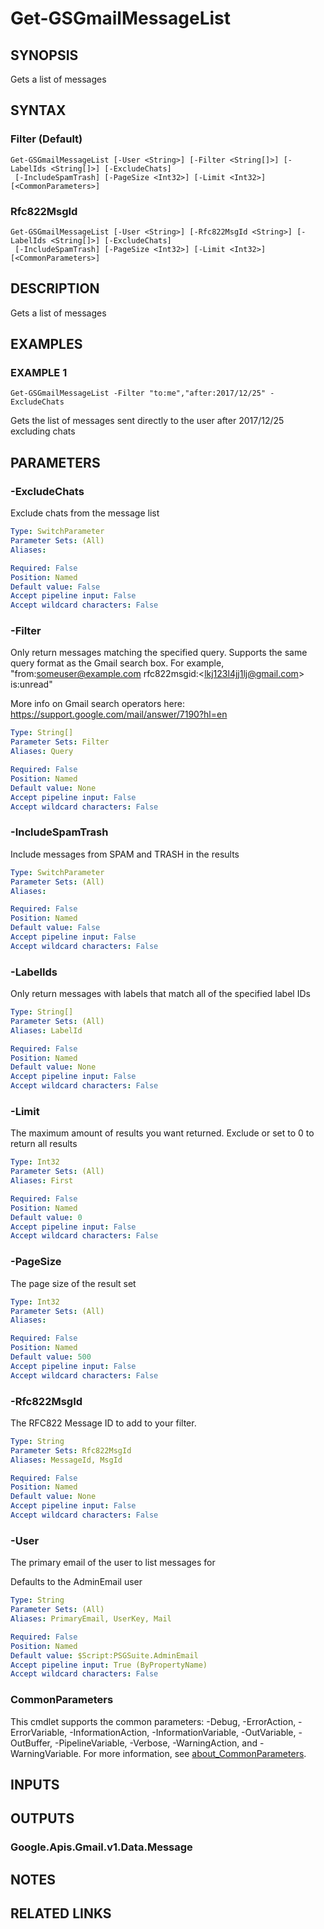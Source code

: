 # Get-GSGmailMessageList

## SYNOPSIS
Gets a list of messages

## SYNTAX

### Filter (Default)
```
Get-GSGmailMessageList [-User <String>] [-Filter <String[]>] [-LabelIds <String[]>] [-ExcludeChats]
 [-IncludeSpamTrash] [-PageSize <Int32>] [-Limit <Int32>] [<CommonParameters>]
```

### Rfc822MsgId
```
Get-GSGmailMessageList [-User <String>] [-Rfc822MsgId <String>] [-LabelIds <String[]>] [-ExcludeChats]
 [-IncludeSpamTrash] [-PageSize <Int32>] [-Limit <Int32>] [<CommonParameters>]
```

## DESCRIPTION
Gets a list of messages

## EXAMPLES

### EXAMPLE 1
```
Get-GSGmailMessageList -Filter "to:me","after:2017/12/25" -ExcludeChats
```

Gets the list of messages sent directly to the user after 2017/12/25 excluding chats

## PARAMETERS

### -ExcludeChats
Exclude chats from the message list

```yaml
Type: SwitchParameter
Parameter Sets: (All)
Aliases:

Required: False
Position: Named
Default value: False
Accept pipeline input: False
Accept wildcard characters: False
```

### -Filter
Only return messages matching the specified query.
Supports the same query format as the Gmail search box.
For example, "from:someuser@example.com rfc822msgid:\<lkj123l4jj1lj@gmail.com\> is:unread"

More info on Gmail search operators here: https://support.google.com/mail/answer/7190?hl=en

```yaml
Type: String[]
Parameter Sets: Filter
Aliases: Query

Required: False
Position: Named
Default value: None
Accept pipeline input: False
Accept wildcard characters: False
```

### -IncludeSpamTrash
Include messages from SPAM and TRASH in the results

```yaml
Type: SwitchParameter
Parameter Sets: (All)
Aliases:

Required: False
Position: Named
Default value: False
Accept pipeline input: False
Accept wildcard characters: False
```

### -LabelIds
Only return messages with labels that match all of the specified label IDs

```yaml
Type: String[]
Parameter Sets: (All)
Aliases: LabelId

Required: False
Position: Named
Default value: None
Accept pipeline input: False
Accept wildcard characters: False
```

### -Limit
The maximum amount of results you want returned.
Exclude or set to 0 to return all results

```yaml
Type: Int32
Parameter Sets: (All)
Aliases: First

Required: False
Position: Named
Default value: 0
Accept pipeline input: False
Accept wildcard characters: False
```

### -PageSize
The page size of the result set

```yaml
Type: Int32
Parameter Sets: (All)
Aliases:

Required: False
Position: Named
Default value: 500
Accept pipeline input: False
Accept wildcard characters: False
```

### -Rfc822MsgId
The RFC822 Message ID to add to your filter.

```yaml
Type: String
Parameter Sets: Rfc822MsgId
Aliases: MessageId, MsgId

Required: False
Position: Named
Default value: None
Accept pipeline input: False
Accept wildcard characters: False
```

### -User
The primary email of the user to list messages for

Defaults to the AdminEmail user

```yaml
Type: String
Parameter Sets: (All)
Aliases: PrimaryEmail, UserKey, Mail

Required: False
Position: Named
Default value: $Script:PSGSuite.AdminEmail
Accept pipeline input: True (ByPropertyName)
Accept wildcard characters: False
```

### CommonParameters
This cmdlet supports the common parameters: -Debug, -ErrorAction, -ErrorVariable, -InformationAction, -InformationVariable, -OutVariable, -OutBuffer, -PipelineVariable, -Verbose, -WarningAction, and -WarningVariable. For more information, see [about_CommonParameters](http://go.microsoft.com/fwlink/?LinkID=113216).

## INPUTS

## OUTPUTS

### Google.Apis.Gmail.v1.Data.Message
## NOTES

## RELATED LINKS
